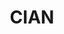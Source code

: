 ---
title: CIAN
category:
  - Defi
ApprovedOn: Q1 2024
externalUrl: "#"
type: Grant 
grantType: Project
---